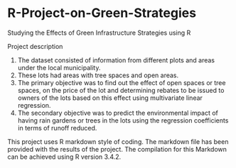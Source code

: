 # R-Project-on-Green-Strategies
Studying the Effects of Green Infrastructure Strategies using R

Project description

1) The dataset consisted of information from different plots and areas under the local municipality.
2) These lots had areas with tree spaces and open areas.
3) The primary objective was to find out the effect of open spaces or tree spaces, on the price of the lot and determining rebates to be issued to owners of the lots based on this effect using multivariate linear regression.
4) The secondary objective was to predict the environmental impact of having rain gardens or trees in the lots using the regression coefficients in terms of runoff reduced. 

This project uses R markdown style of coding. The markdown file has been provided with the results of the project. The compilation for this Markdown can be achieved using R version 3.4.2. 
